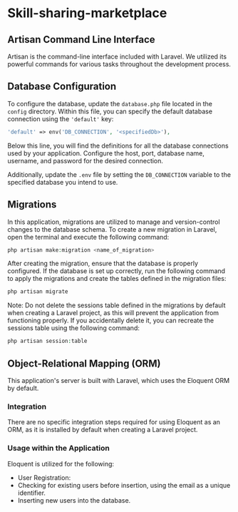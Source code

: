 # Skill-sharing-marketplace

## Artisan Command Line Interface
Artisan is the command-line interface included with Laravel. We utilized its powerful commands for various tasks throughout the development process.

## Database Configuration
To configure the database, update the `database.php` file located in the `config` directory. Within this file, you can specify the default database connection using the `'default'` key:

```php
'default' => env('DB_CONNECTION', '<specifiedDb>'), 
```

Below this line, you will find the definitions for all the database connections used by your application. Configure the host, port, database name, username, and password for the desired connection.

Additionally, update the `.env` file by setting the `DB_CONNECTION` variable to the specified database you intend to use.

## Migrations
In this application, migrations are utilized to manage and version-control changes to the database schema. To create a new migration in Laravel, open the terminal and execute the following command:

```php
php artisan make:migration <name_of_migration>
```

After creating the migration, ensure that the database is properly configured. If the database is set up correctly, run the following command to apply the migrations and create the tables defined in the migration files:

```php
php artisan migrate
```

Note: Do not delete the sessions table defined in the migrations by default when creating a Laravel project, as this will prevent the application from functioning properly. If you accidentally delete it, you can recreate the sessions table using the following command:

```php 
php artisan session:table
```

## Object-Relational Mapping (ORM)
This application's server is built with Laravel, which uses the Eloquent ORM by default.

### Integration
There are no specific integration steps required for using Eloquent as an ORM, as it is installed by default when creating a Laravel project.

### Usage within the Application
Eloquent is utilized for the following:

* User Registration:
* Checking for existing users before insertion, using the email as a unique identifier.
* Inserting new users into the database.
